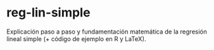 # reg-lin-simple
Explicación paso a paso y fundamentación matemática de la regresión lineal simple (+ código de ejemplo en R y LaTeX).
